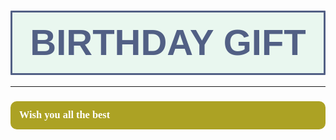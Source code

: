 # <div style="text-align: left; background-color:#E9F7EF; font-family:Arial; color:#526085; padding: 12px; line-height:1.25;border-radius:1px; margin-bottom: 0em; text-align: center; font-size: 58px;border-style: solid;border-color: dark green;">BIRTHDAY GIFT</div>
----
<h3 style="text-align: left; background-color: #ACA224; font-family:Tahoma; color: white; padding: 14px; line-height: 1; border-radius:10px"><b>Wish you all the best 📝</b></h3>
    
